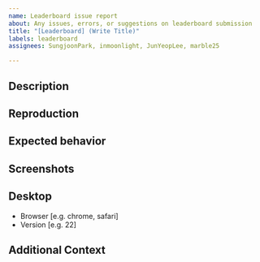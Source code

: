 ```yaml
---
name: Leaderboard issue report
about: Any issues, errors, or suggestions on leaderboard submission
title: "[Leaderboard] (Write Title)"
labels: leaderboard
assignees: SungjoonPark, inmoonlight, JunYeopLee, marble25

---
```


## Description
<!-- Describe the bug / issue -->

## Reproduction
<!-- Steps to reproduce the behavior -->

## Expected behavior

## Screenshots

## Desktop
<!-- Please complete the following information -->
- Browser [e.g. chrome, safari]
- Version [e.g. 22]

## Additional Context
